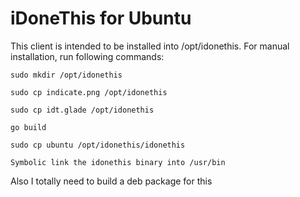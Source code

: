 iDoneThis for Ubuntu
====================

This client is intended to be installed into /opt/idonethis.
For manual installation, run following commands:

    sudo mkdir /opt/idonethis

    sudo cp indicate.png /opt/idonethis

    sudo cp idt.glade /opt/idonethis

    go build

    sudo cp ubuntu /opt/idonethis/idonethis

    Symbolic link the idonethis binary into /usr/bin

Also I totally need to build a deb package for this

